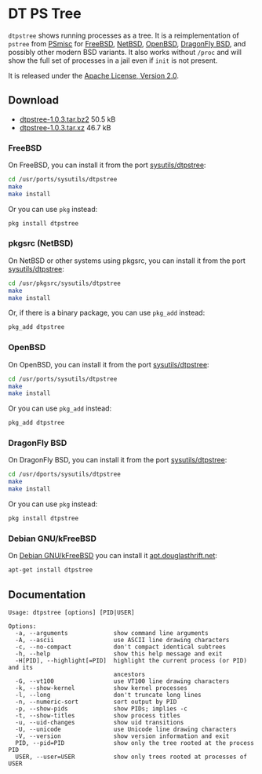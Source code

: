 # DT PS Tree

`dtpstree` shows running processes as a tree. It is a reimplementation of
`pstree` from [PSmisc] for [FreeBSD], [NetBSD], [OpenBSD], [DragonFly BSD], and
possibly other modern BSD variants. It also works without `/proc` and will show
the full set of processes in a jail even if `init` is not present.

It is released under the [Apache License, Version 2.0].

## Download

* [dtpstree-1.0.3.tar.bz2] 50.5 kB
* [dtpstree-1.0.3.tar.xz] 46.7 kB

### FreeBSD

On FreeBSD, you can install it from the port
[sysutils/dtpstree](https://svnweb.freebsd.org/ports/head/sysutils/dtpstree/):

```bash
cd /usr/ports/sysutils/dtpstree
make
make install
```

Or you can use `pkg` instead:

```bash
pkg install dtpstree
```

### pkgsrc (NetBSD)

On NetBSD or other systems using pkgsrc, you can install it from the port
[sysutils/dtpstree](http://cvsweb.netbsd.org/bsdweb.cgi/pkgsrc/sysutils/dtpstree/):

```bash
cd /usr/pkgsrc/sysutils/dtpstree
make
make install
```

Or, if there is a binary package, you can use `pkg_add` instead:

```bash
pkg_add dtpstree
```

### OpenBSD

On OpenBSD, you can install it from the port
[sysutils/dtpstree](http://cvsweb.openbsd.org/cgi-bin/cvsweb/ports/sysutils/dtpstree/):

```bash
cd /usr/ports/sysutils/dtpstree
make
make install
```

Or you can use `pkg_add` instead:

```bash
pkg_add dtpstree
```

### DragonFly BSD

On DragonFly BSD, you can install it from the port
[sysutils/dtpstree](https://github.com/DragonFlyBSD/DPorts/tree/master/sysutils/dtpstree):

```bash
cd /usr/dports/sysutils/dtpstree
make
make install
```

Or you can use `pkg` instead:

```bash
pkg install dtpstree
```

### Debian GNU/kFreeBSD

On [Debian GNU/kFreeBSD] you can install it [apt.douglasthrift.net]:

```bash
apt-get install dtpstree
```

## Documentation

```nohighlight
Usage: dtpstree [options] [PID|USER]

Options:
  -a, --arguments             show command line arguments
  -A, --ascii                 use ASCII line drawing characters
  -c, --no-compact            don't compact identical subtrees
  -h, --help                  show this help message and exit
  -H[PID], --highlight[=PID]  highlight the current process (or PID) and its
                              ancestors
  -G, --vt100                 use VT100 line drawing characters
  -k, --show-kernel           show kernel processes
  -l, --long                  don't truncate long lines
  -n, --numeric-sort          sort output by PID
  -p, --show-pids             show PIDs; implies -c
  -t, --show-titles           show process titles
  -u, --uid-changes           show uid transitions
  -U, --unicode               use Unicode line drawing characters
  -V, --version               show version information and exit
  PID, --pid=PID              show only the tree rooted at the process PID
  USER, --user=USER           show only trees rooted at processes of USER
```

[PSmisc]: http://psmisc.sourceforge.net/
[FreeBSD]: https://www.freebsd.org/
[NetBSD]: https://www.netbsd.org/
[OpenBSD]: http://www.openbsd.org/
[DragonFly BSD]: https://www.dragonflybsd.org/
[Apache License, Version 2.0]: https://www.apache.org/licenses/LICENSE-2.0
[dtpstree-1.0.3.tar.bz2]: http://code.douglasthrift.net/files/dtpstree/dtpstree-1.0.3.tar.bz2
[dtpstree-1.0.3.tar.xz]: http://code.douglasthrift.net/files/dtpstree/dtpstree-1.0.3.tar.xz
[Debian GNU/kFreeBSD]: https://www.debian.org/ports/kfreebsd-gnu/
[apt.douglasthrift.net]: https://apt.douglasthrift.net/
